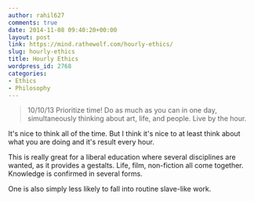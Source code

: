 ```yaml
---
author: rahil627
comments: true
date: 2014-11-08 09:40:20+00:00
layout: post
link: https://mind.rathewolf.com/hourly-ethics/
slug: hourly-ethics
title: Hourly Ethics
wordpress_id: 2768
categories:
- Ethics
- Philosophy
---
```


<blockquote>10/10/13
Prioritize time! Do as much as you can in one day, simultaneously thinking about art, life, and people. Live by the hour.</blockquote>



It's nice to think all of the time. But I think it's nice to at least think about what you are doing and it's result every hour.

This is really great for a liberal education where several disciplines are wanted, as it provides a gestalts. Life, film, non-fiction all come together. Knowledge is confirmed in several forms.

One is also simply less likely to fall into routine slave-like work.
